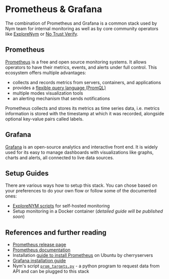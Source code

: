 # Prometheus & Grafana

The combination of Prometheus and Grafana is a common stack used by Nym team for internal monitoring as well as by core community operators like [ExploreNym](https://github.com/ExploreNYM/vps-monitor) or [No Trust Verify](https://status.notrustverify.ch/d/CW3L7dVVk/nym-mixnet?orgId=1).



## Prometheus

[Prometheus](https://prometheus.io) is a free and open source monitoring systems. It allows operators to have their metrics, events, and alerts under full control. This ecosystem offers multiple advantages:

- collects and records metrics from servers, containers, and applications
- provides a [flexible query language (PromQL)](https://prometheus.io/docs/prometheus/latest/querying/basics/)
- multiple modes visualization tools
- an alerting mechanism that sends notifications

Prometheus collects and stores its metrics as time series data, i.e. metrics information is stored with the timestamp at which it was recorded, alongside optional key-value pairs called labels.

## Grafana

[Grafana](https://grafana.com/docs/grafana/latest/) is an open-source analytics and interactive front end. It is widely used for its easy to manage dashboards with visualizations like graphs, charts and alerts, all connected to live data sources.

## Setup Guides

There are various ways how to setup this stack. You can chose based on your preferences to do your own flow or follow some of the documented ones:

- [ExploreNYM scripts](explorenym-scripts.md) for self-hosted monitoring
- Setup monitoring in a Docker container (*detailed guide will be published soon*)
<!--- [Run in a Docker](docker-monitor.md) -->

## References and further reading

* [Prometheus release page](https://prometheus.io/download/)
* [Prometheus documentation](https://prometheus.io/docs/introduction/overview/)
* Installation [guide to install Prometheus](https://www.cherryservers.com/blog/install-prometheus-ubuntu) on Ubuntu by cherryservers
* [Grafana installation guide](https://grafana.com/docs/grafana/latest/setup-grafana/installation/debian/)
* Nym's script [`prom_targets.py`](https://github.com/nymtech/nym/blob/promethus-is-our-friend/scripts/prom_targets.py) - a python program to request data from API and can be plugged to this stack
